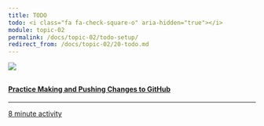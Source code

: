 ```yaml
---
title: TODO
todo: <i class="fa fa-check-square-o" aria-hidden="true"></i>
module: topic-02
permalink: /docs/topic-02/todo-setup/
redirect_from: /docs/topic-02/20-todo.md
---
```


<div class="row text-center">
    <div class="col-lg-4">
        <div class="bs-component">
          <div class="list-group">
              <a href="../dev-part-5" class="list-group-item">
                <img src="../img/hw-icon-upload.svg" style="max-height: 100px; margin: auto; margin-bottom: 10px;" />
                  <h4 class="list-group-item-heading">Practice Making and Pushing Changes to GitHub</h4>
                  <hr>
                  <p class="list-group-item-text"><i class="fa fa-clock-o" aria-hidden="true"></i> 8 minute activity</p>
              </a>
            </div>
        </div>
    </div>
</div>
